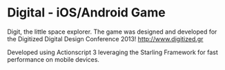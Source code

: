 Digital - iOS/Android Game
=====

Digit, the little space explorer. The game was designed and developed for the Digitized Digital Design Conference 2013! http://www.digitized.gr

Developed using Actionscript 3 leveraging the Starling Framework for fast performance on mobile devices.
